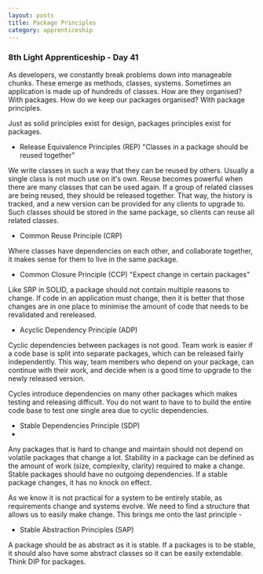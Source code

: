 ```yaml
---
layout: posts
title: Package Principles
category: apprenticeship
---
```

### 8th Light Apprenticeship - Day 41

As developers, we constantly break problems down into manageable chunks. These emerge as methods, classes, systems. Sometimes an application is made up of hundreds of classes. How are they organised? With packages. How do we keep our packages organised? With package principles.

<!--break--> 

Just as solid principles exist for design, packages principles exist for packages.

- Release Equivalence Principles (REP) "Classes in a package should be reused together"

We write classes in such a way that they can be reused by others. Usually a single class is not much use on it's own. Reuse becomes powerful when there are many classes that can be used again. If a group of related classes are being reused, they should be released together. That way, the history is tracked, and a new version can be provided for any clients to upgrade to.  Such classes should be stored in the same package, so clients can reuse all related classes.

* Common Reuse Principle (CRP)

Where classes have dependencies on each other, and collaborate together, it makes sense for them to live in the same package.  

* Common Closure Principle (CCP) "Expect change in certain packages"

Like SRP in SOLID, a package should not contain multiple reasons to change. If code in an application must change, then it is better that those changes are in one place to minimise the amount of code that needs to be revalidated and rereleased.

* Acyclic Dependency Principle (ADP)

Cyclic dependencies between packages is not good. Team work is easier if a code base is split into separate packages, which can be released fairly independently.  This way, team members who depend on your package, can continue with their work, and decide when is a good time to upgrade to the newly released version. 

Cycles introduce dependencies on many other packages which makes testing and releasing difficult. You do not want to have to to build the entire code base to test one single area due to cyclic dependencies.

* Stable Dependencies Principle (SDP)
*
Any packages that is hard to change and maintain should not depend on volatile packages that change a lot. 
Stability in a package can be defined as the amount of work (size, complexity, clarity) required to make a change. Stable packages should have no outgoing dependencies. If a stable package changes, it has no knock on effect.



As we know it is not practical for a system to be entirely stable, as requirements change and systems evolve. We need to find a structure that allows us to easily make change. This brings me onto the last principle - 

* Stable Abstraction Principles (SAP) 

A package should be as abstract as it is stable. If a packages is to be stable, it should also have some abstract classes so it can be easily extendable. Think DIP for packages.
